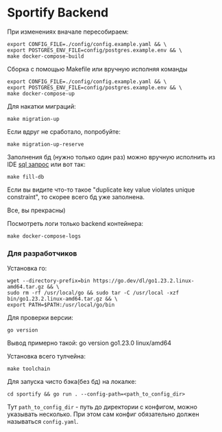 # Sportify Backend

При изменениях вначале пересобираем:

```shell
export CONFIG_FILE=./config/config.example.yaml && \
export POSTGRES_ENV_FILE=config/postgres.example.env && \
make docker-compose-build
```

Сборка c помощью Makefile или вручную исполняя команды

```shell
export CONFIG_FILE=./config/config.example.yaml && \ 
export POSTGRES_ENV_FILE=config/postgres.example.env && \
make docker-compose-up
```

Для накатки миграций:

```shell
make migration-up
```

Если вдруг не сработало, попробуйте:

```shell
make migration-up-reserve
```

Заполнения бд (нужно только один раз) можно вручную исполнить из IDE [sql запрос](sportify/db/fill.sql) или
вот так:

```shell
make fill-db
```

Если вы видите что-то такое "duplicate key value violates unique constraint", то скорее всего бд уже заполнена.

Все, вы прекрасны)

Посмотреть логи только backend контейнера:
```shell
make docker-compose-logs
```

### Для разработчиков

Установка го:

```shell
wget --directory-prefix=bin https://go.dev/dl/go1.23.2.linux-amd64.tar.gz && \
sudo rm -rf /usr/local/go && sudo tar -C /usr/local -xzf bin/go1.23.2.linux-amd64.tar.gz && \
export PATH=$PATH:/usr/local/go/bin
```

Для проверки версии:

```shell
go version
```

Вывод примерно такой: go version go1.23.0 linux/amd64

Установка всего тулчейна:

```shell
make toolchain
```

Для запуска чисто бэка(без бд) на локалке:

```shell
cd sportify && go run . --config-path=<path_to_config_dir>
```

Тут `path_to_config_dir` - путь до директории с конфигом, можно указывать несколько. При этом сам конфиг обязательно должен называться `config.yaml`.

